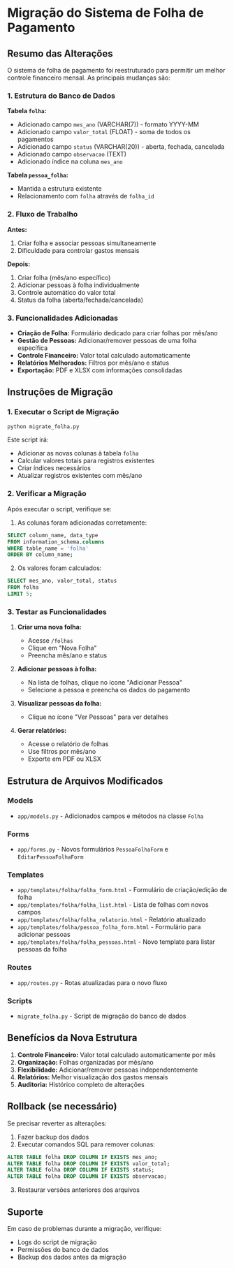 # Migração do Sistema de Folha de Pagamento

## Resumo das Alterações

O sistema de folha de pagamento foi reestruturado para permitir um melhor controle financeiro mensal. As principais mudanças são:

### 1. Estrutura do Banco de Dados

**Tabela `folha`:**
- Adicionado campo `mes_ano` (VARCHAR(7)) - formato YYYY-MM
- Adicionado campo `valor_total` (FLOAT) - soma de todos os pagamentos
- Adicionado campo `status` (VARCHAR(20)) - aberta, fechada, cancelada
- Adicionado campo `observacao` (TEXT)
- Adicionado índice na coluna `mes_ano`

**Tabela `pessoa_folha`:**
- Mantida a estrutura existente
- Relacionamento com `folha` através de `folha_id`

### 2. Fluxo de Trabalho

**Antes:**
1. Criar folha e associar pessoas simultaneamente
2. Dificuldade para controlar gastos mensais

**Depois:**
1. Criar folha (mês/ano específico)
2. Adicionar pessoas à folha individualmente
3. Controle automático do valor total
4. Status da folha (aberta/fechada/cancelada)

### 3. Funcionalidades Adicionadas

- **Criação de Folha:** Formulário dedicado para criar folhas por mês/ano
- **Gestão de Pessoas:** Adicionar/remover pessoas de uma folha específica
- **Controle Financeiro:** Valor total calculado automaticamente
- **Relatórios Melhorados:** Filtros por mês/ano e status
- **Exportação:** PDF e XLSX com informações consolidadas

## Instruções de Migração

### 1. Executar o Script de Migração

```bash
python migrate_folha.py
```

Este script irá:
- Adicionar as novas colunas à tabela `folha`
- Calcular valores totais para registros existentes
- Criar índices necessários
- Atualizar registros existentes com mês/ano

### 2. Verificar a Migração

Após executar o script, verifique se:

1. As colunas foram adicionadas corretamente:
```sql
SELECT column_name, data_type 
FROM information_schema.columns 
WHERE table_name = 'folha' 
ORDER BY column_name;
```

2. Os valores foram calculados:
```sql
SELECT mes_ano, valor_total, status 
FROM folha 
LIMIT 5;
```

### 3. Testar as Funcionalidades

1. **Criar uma nova folha:**
   - Acesse `/folhas`
   - Clique em "Nova Folha"
   - Preencha mês/ano e status

2. **Adicionar pessoas à folha:**
   - Na lista de folhas, clique no ícone "Adicionar Pessoa"
   - Selecione a pessoa e preencha os dados do pagamento

3. **Visualizar pessoas da folha:**
   - Clique no ícone "Ver Pessoas" para ver detalhes

4. **Gerar relatórios:**
   - Acesse o relatório de folhas
   - Use filtros por mês/ano
   - Exporte em PDF ou XLSX

## Estrutura de Arquivos Modificados

### Models
- `app/models.py` - Adicionados campos e métodos na classe `Folha`

### Forms
- `app/forms.py` - Novos formulários `PessoaFolhaForm` e `EditarPessoaFolhaForm`

### Templates
- `app/templates/folha/folha_form.html` - Formulário de criação/edição de folha
- `app/templates/folha/folha_list.html` - Lista de folhas com novos campos
- `app/templates/folha/folha_relatorio.html` - Relatório atualizado
- `app/templates/folha/pessoa_folha_form.html` - Formulário para adicionar pessoas
- `app/templates/folha/folha_pessoas.html` - Novo template para listar pessoas da folha

### Routes
- `app/routes.py` - Rotas atualizadas para o novo fluxo

### Scripts
- `migrate_folha.py` - Script de migração do banco de dados

## Benefícios da Nova Estrutura

1. **Controle Financeiro:** Valor total calculado automaticamente por mês
2. **Organização:** Folhas organizadas por mês/ano
3. **Flexibilidade:** Adicionar/remover pessoas independentemente
4. **Relatórios:** Melhor visualização dos gastos mensais
5. **Auditoria:** Histórico completo de alterações

## Rollback (se necessário)

Se precisar reverter as alterações:

1. Fazer backup dos dados
2. Executar comandos SQL para remover colunas:
```sql
ALTER TABLE folha DROP COLUMN IF EXISTS mes_ano;
ALTER TABLE folha DROP COLUMN IF EXISTS valor_total;
ALTER TABLE folha DROP COLUMN IF EXISTS status;
ALTER TABLE folha DROP COLUMN IF EXISTS observacao;
```

3. Restaurar versões anteriores dos arquivos

## Suporte

Em caso de problemas durante a migração, verifique:
- Logs do script de migração
- Permissões do banco de dados
- Backup dos dados antes da migração 